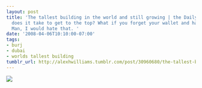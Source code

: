 ```yaml
---
layout: post
title: 'The tallest building in the world and still growing | the Daily MailHow long
  does it take to get to the top? What if you forget your wallet and have to go back?
  Man, I would hate that. '
date: '2008-04-06T10:10:00-07:00'
tags:
- burj
- dubai
- worlds tallest building
tumblr_url: http://alexhwilliams.tumblr.com/post/30960680/the-tallest-building-in-the-world-and-still
---
```

<img src="http://25.media.tumblr.com/EXq6qISRE7hf2qczOQH90QCZ_500.jpg"/>
